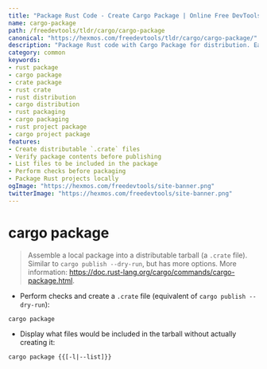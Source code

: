 ```yaml
---
title: "Package Rust Code - Create Cargo Package | Online Free DevTools by Hexmos"
name: cargo-package
path: /freedevtools/tldr/cargo/cargo-package
canonical: "https://hexmos.com/freedevtools/tldr/cargo/cargo-package/"
description: "Package Rust code with Cargo Package for distribution. Easily create distributable `.crate` files and verify package contents. Free online tool, no registration required."
category: common
keywords:
- rust package
- cargo package
- crate package
- rust crate
- rust distribution
- cargo distribution
- rust packaging
- cargo packaging
- rust project package
- cargo project package
features:
- Create distributable `.crate` files
- Verify package contents before publishing
- List files to be included in the package
- Perform checks before packaging
- Package Rust projects locally
ogImage: "https://hexmos.com/freedevtools/site-banner.png"
twitterImage: "https://hexmos.com/freedevtools/site-banner.png"
---
```


# cargo package

> Assemble a local package into a distributable tarball (a `.crate` file).
> Similar to `cargo publish --dry-run`, but has more options.
> More information: <https://doc.rust-lang.org/cargo/commands/cargo-package.html>.

- Perform checks and create a `.crate` file (equivalent of `cargo publish --dry-run`):

`cargo package`

- Display what files would be included in the tarball without actually creating it:

`cargo package {{[-l|--list]}}`
